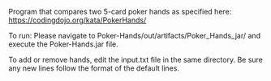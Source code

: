 Program that compares two 5-card poker hands as specified here: https://codingdojo.org/kata/PokerHands/

To run: Please navigate to Poker-Hands/out/artifacts/Poker_Hands_jar/ and execute the Poker-Hands.jar file.

To add or remove hands, edit the input.txt file in the same directory. Be sure any new lines follow the format of the default lines.
